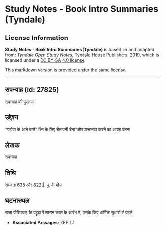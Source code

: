 # Study Notes - Book Intro Summaries (Tyndale)

## License Information

**Study Notes - Book Intro Summaries (Tyndale)** is based on and adapted from: _Tyndale Open Study Notes_, [Tyndale House Publishers](https://tyndaleopenresources.com/), 2019, which is licensed under a [CC BY-SA 4.0 license](https://creativecommons.org/licenses/by-sa/4.0/legalcode.en).

This markdown version is provided under the same license.



--------------------------------

## सपन्याह (id: 27825)

सपन्याह की पुस्तक

उद्देश्य
--------

"यहोवा के आने वाले" दिन के लिए चेतावनी देना"और पश्चाताप करने का आग्रह करना

लेखक
----

सपन्याह

तिथि
----

संभवतः 635 और 622 ई. पू. के बीच

घटनास्थल
--------

राजा योशिय्याह के यहूदा में शासन काल के आरंभ में, उसके किए धार्मिक सुधारों से पहले

* **Associated Passages:** ZEP 1:1

